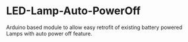 # LED-Lamp-Auto-PowerOff
Arduino based module to allow easy retrofit of existing battery powered Lamps with auto power off feature.
